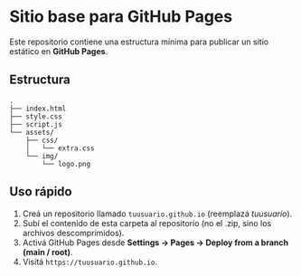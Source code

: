 # Sitio base para GitHub Pages

Este repositorio contiene una estructura mínima para publicar un sitio estático en **GitHub Pages**.

## Estructura
```
.
├── index.html
├── style.css
├── script.js
└── assets/
    ├── css/
    │   └── extra.css
    └── img/
        └── logo.png
```

## Uso rápido
1. Creá un repositorio llamado `tuusuario.github.io` (reemplazá *tuusuario*).
2. Subí el contenido de esta carpeta al repositorio (no el .zip, sino los archivos descomprimidos).
3. Activá GitHub Pages desde **Settings → Pages → Deploy from a branch (main / root)**.
4. Visitá `https://tuusuario.github.io`.
